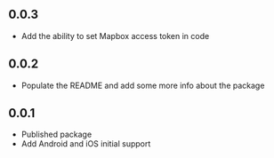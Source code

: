 ## 0.0.3

* Add the ability to set Mapbox access token in code

## 0.0.2

* Populate the README and add some more info about the package

## 0.0.1

* Published package
* Add Android and iOS initial support
